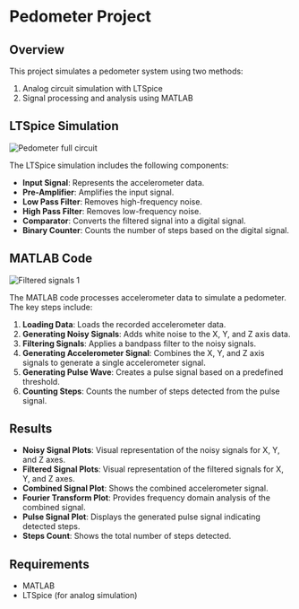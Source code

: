 # Pedometer Project

## Overview

This project simulates a pedometer system using two methods:
1. Analog circuit simulation with LTSpice
2. Signal processing and analysis using MATLAB

## LTSpice Simulation

![Pedometer full circuit](https://github.com/user-attachments/assets/2d1206a0-a9df-4628-8680-411362b8c149)

The LTSpice simulation includes the following components:
- **Input Signal**: Represents the accelerometer data.
- **Pre-Amplifier**: Amplifies the input signal.
- **Low Pass Filter**: Removes high-frequency noise.
- **High Pass Filter**: Removes low-frequency noise.
- **Comparator**: Converts the filtered signal into a digital signal.
- **Binary Counter**: Counts the number of steps based on the digital signal.

## MATLAB Code
![Filtered signals 1](https://github.com/user-attachments/assets/a8c62ed6-3427-4cbc-9d97-d1107f06abd6)

The MATLAB code processes accelerometer data to simulate a pedometer. The key steps include:

1. **Loading Data**: Loads the recorded accelerometer data.
2. **Generating Noisy Signals**: Adds white noise to the X, Y, and Z axis data.
3. **Filtering Signals**: Applies a bandpass filter to the noisy signals.
4. **Generating Accelerometer Signal**: Combines the X, Y, and Z axis signals to generate a single accelerometer signal.
5. **Generating Pulse Wave**: Creates a pulse signal based on a predefined threshold.
6. **Counting Steps**: Counts the number of steps detected from the pulse signal.

## Results

- **Noisy Signal Plots**: Visual representation of the noisy signals for X, Y, and Z axes.
- **Filtered Signal Plots**: Visual representation of the filtered signals for X, Y, and Z axes.
- **Combined Signal Plot**: Shows the combined accelerometer signal.
- **Fourier Transform Plot**: Provides frequency domain analysis of the combined signal.
- **Pulse Signal Plot**: Displays the generated pulse signal indicating detected steps.
- **Steps Count**: Shows the total number of steps detected.

## Requirements

- MATLAB
- LTSpice (for analog simulation)
